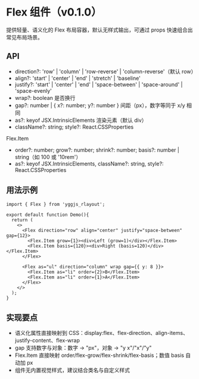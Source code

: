 # Flex 组件（v0.1.0）

提供轻量、语义化的 Flex 布局容器，默认无样式输出，可通过 props 快速组合出常见布局场景。

## API
- direction?: 'row' | 'column' | 'row-reverse' | 'column-reverse'（默认 row）
- align?: 'start' | 'center' | 'end' | 'stretch' | 'baseline'
- justify?: 'start' | 'center' | 'end' | 'space-between' | 'space-around' | 'space-evenly'
- wrap?: boolean 是否换行
- gap?: number | { x?: number; y?: number } 间距（px），数字等同于 x/y 相同
- as?: keyof JSX.IntrinsicElements 渲染元素（默认 div）
- className?: string; style?: React.CSSProperties

Flex.Item
- order?: number; grow?: number; shrink?: number; basis?: number | string（如 100 或 '10rem'）
- as?: keyof JSX.IntrinsicElements, className?: string, style?: React.CSSProperties

## 用法示例
```tsx
import { Flex } from 'yggjs_rlayout';

export default function Demo(){
  return (
    <>
      <Flex direction="row" align="center" justify="space-between" gap={12}>
        <Flex.Item grow={1}><div>Left (grow=1)</div></Flex.Item>
        <Flex.Item basis={120}><div>Right (basis=120)</div></Flex.Item>
      </Flex>

      <Flex as="ul" direction="column" wrap gap={{ y: 8 }}>
        <Flex.Item as="li" order={2}>B</Flex.Item>
        <Flex.Item as="li" order={1}>A</Flex.Item>
      </Flex>
    </>
  );
}
```

## 实现要点
- 语义化属性直接映射到 CSS：display:flex、flex-direction、align-items、justify-content、flex-wrap
- gap 支持数字与对象：数字 → "px"，对象 → "y x"/"x"/"y"
- Flex.Item 直接映射 order/flex-grow/flex-shrink/flex-basis；数值 basis 自动加 px
- 组件无内置视觉样式，建议结合类名与自定义样式

